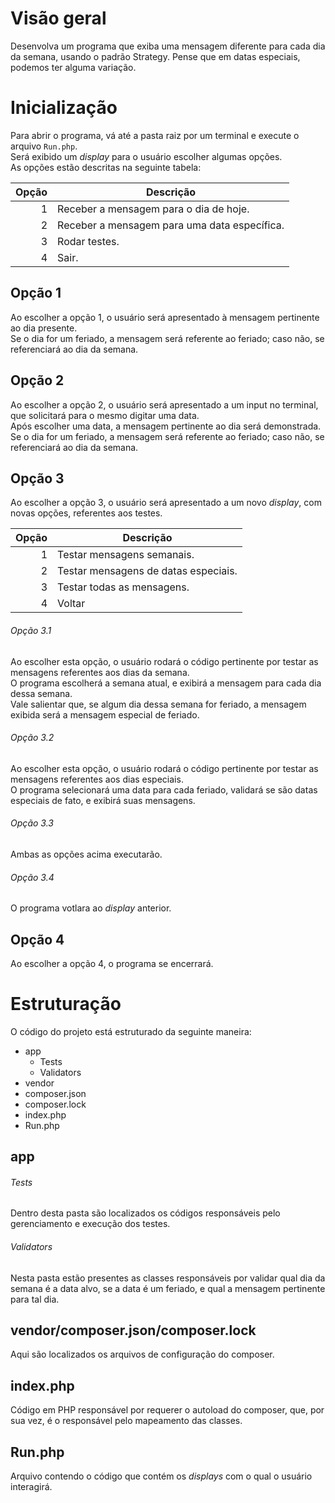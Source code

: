 # Visão geral

Desenvolva um programa que exiba uma mensagem diferente para cada dia da
semana, usando o padrão Strategy. Pense que em datas especiais, podemos ter alguma
variação.

# Inicialização

Para abrir o programa, vá até a pasta raiz por um terminal e execute o arquivo `Run.php`.<br/>
Será exibido um <i>display</i> para o usuário escolher algumas opções.<br/>
As opções estão descritas na seguinte tabela: 

| Opção | Descrição |
|-----:|---------------|
|     1|Receber a mensagem para o dia de hoje.|
|     2|Receber a mensagem para uma data específica.|
|     3|Rodar testes.|
|     4|Sair.|

## Opção 1

Ao escolher a opção 1, o usuário será apresentado à mensagem pertinente ao dia presente.<br/>
Se o dia for um feriado, a mensagem será referente ao feriado; caso não, se referenciará ao dia da semana.

## Opção 2

Ao escolher a opção 2, o usuário será apresentado a um input no terminal, que solicitará para o mesmo digitar uma data.<br/>
Após escolher uma data, a mensagem pertinente ao dia será demonstrada.<br/>
Se o dia for um feriado, a mensagem será referente ao feriado; caso não, se referenciará ao dia da semana.

## Opção 3

Ao escolher a opção 3, o usuário será apresentado a um novo <i>display</i>, com novas opções, referentes aos testes.<br/>

| Opção | Descrição |
|-----:|---------------|
|     1|Testar mensagens semanais.|
|     2|Testar mensagens de datas especiais.|
|     3|Testar todas as mensagens.|
|     4|Voltar|

###### Opção 3.1

Ao escolher esta opção, o usuário rodará o código pertinente por testar as mensagens referentes aos dias da semana.<br/>
O programa escolherá a semana atual, e exibirá a mensagem para cada dia dessa semana.<br/>
Vale salientar que, se algum dia dessa semana for feriado, a mensagem exibida será a mensagem especial de feriado.

###### Opção 3.2

Ao escolher esta opção, o usuário rodará o código pertinente por testar as mensagens referentes aos dias especiais.<br/>
O programa selecionará uma data para cada feriado, validará se são datas especiais de fato, e exibirá suas mensagens.

###### Opção 3.3

Ambas as opções acima executarão.

###### Opção 3.4

O programa votlara ao <i>display</i> anterior.

## Opção 4 

Ao escolher a opção 4, o programa se encerrará.

# Estruturação

O código do projeto está estruturado da seguinte maneira:

- app
  - Tests
  - Validators
- vendor
- composer.json
- composer.lock
- index.php
- Run.php

## app
###### Tests

Dentro desta pasta são localizados os códigos responsáveis pelo gerenciamento e execução dos testes.

###### Validators

Nesta pasta estão presentes as classes responsáveis por validar qual dia da semana é a data alvo, se a data é um feriado,
e qual a mensagem pertinente para tal dia.

## vendor/composer.json/composer.lock

Aqui são localizados os arquivos de configuração do composer.

## index.php 

Código em PHP responsável por requerer o autoload do composer, que, por sua vez, é o responsável pelo mapeamento das classes.

## Run.php 

Arquivo contendo o código que contém os <i>displays</i> com o qual o usuário interagirá.
